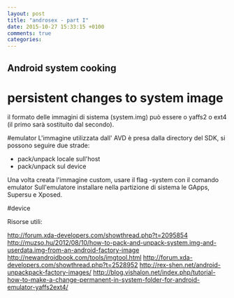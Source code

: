 ```yaml
---
layout: post
title: "androsex - part I"
date: 2015-10-27 15:33:15 +0100
comments: true
categories: 
---
```

## Android system cooking

# persistent changes to system image
il formato delle immagini di sistema (system.img) può essere o yaffs2 o ext4 (il primo sarà sostituito dal secondo).

#emulator
L'immagine utilizzata dall' AVD è presa dalla directory del SDK, si possono seguire due strade:

* pack/unpack locale sull'host
* pack/unpack sul device

Una volta creata l'immagine custom, usare il flag -system con il comando emulator
Sull'emulatore installare nella partizione di sistema le GApps, Supersu e Xposed.

#device


Risorse utili:

http://forum.xda-developers.com/showthread.php?t=2095854
http://muzso.hu/2012/08/10/how-to-pack-and-unpack-system.img-and-userdata.img-from-an-android-factory-image
http://newandroidbook.com/tools/imgtool.html
http://forum.xda-developers.com/showthread.php?t=2528952
http://rex-shen.net/android-unpackpack-factory-images/
http://blog.vishalon.net/index.php/tutorial-how-to-make-a-change-permanent-in-system-folder-for-android-emulator-yaffs2ext4/
